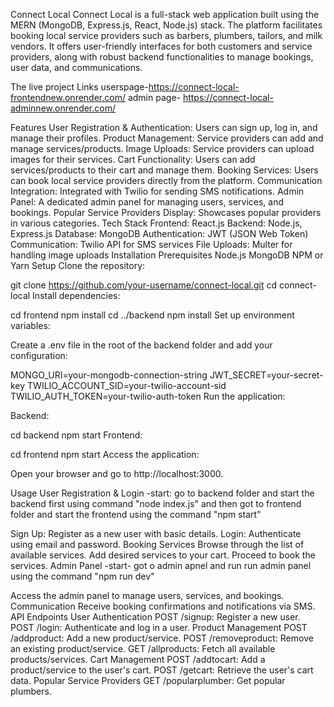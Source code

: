 Connect Local
Connect Local is a full-stack web application built using the MERN (MongoDB, Express.js, React, Node.js) stack. The platform facilitates booking local service providers such as barbers, plumbers, tailors, and milk vendors. It offers user-friendly interfaces for both customers and service providers, along with robust backend functionalities to manage bookings, user data, and communications.

The live project Links userspage-https://connect-local-frontendnew.onrender.com/ admin page- https://connect-local-adminnew.onrender.com/

Features
User Registration & Authentication: Users can sign up, log in, and manage their profiles.
Product Management: Service providers can add and manage services/products.
Image Uploads: Service providers can upload images for their services.
Cart Functionality: Users can add services/products to their cart and manage them.
Booking Services: Users can book local service providers directly from the platform.
Communication Integration: Integrated with Twilio for sending SMS notifications.
Admin Panel: A dedicated admin panel for managing users, services, and bookings.
Popular Service Providers Display: Showcases popular providers in various categories.
Tech Stack
Frontend: React.js
Backend: Node.js, Express.js
Database: MongoDB
Authentication: JWT (JSON Web Token)
Communication: Twilio API for SMS services
File Uploads: Multer for handling image uploads
Installation
Prerequisites
Node.js
MongoDB
NPM or Yarn
Setup
Clone the repository:

git clone https://github.com/your-username/connect-local.git
cd connect-local
Install dependencies:

cd frontend
npm install
cd ../backend
npm install
Set up environment variables:

Create a .env file in the root of the backend folder and add your configuration:

MONGO_URI=your-mongodb-connection-string
JWT_SECRET=your-secret-key
TWILIO_ACCOUNT_SID=your-twilio-account-sid
TWILIO_AUTH_TOKEN=your-twilio-auth-token
Run the application:

Backend:

cd backend
npm start
Frontend:

cd frontend
npm start
Access the application:

Open your browser and go to http://localhost:3000.

Usage
User Registration & Login
-start: go to backend folder and start the backend first using command "node index.js" and then got to frontend folder and start the frontend using the command "npm start"

Sign Up: Register as a new user with basic details.
Login: Authenticate using email and password.
Booking Services
Browse through the list of available services.
Add desired services to your cart.
Proceed to book the services.
Admin Panel
-start- got o admin apnel and run run admin panel using the command "npm run dev"

Access the admin panel to manage users, services, and bookings.
Communication
Receive booking confirmations and notifications via SMS.
API Endpoints
User Authentication
POST /signup: Register a new user.
POST /login: Authenticate and log in a user.
Product Management
POST /addproduct: Add a new product/service.
POST /removeproduct: Remove an existing product/service.
GET /allproducts: Fetch all available products/services.
Cart Management
POST /addtocart: Add a product/service to the user's cart.
POST /getcart: Retrieve the user's cart data.
Popular Service Providers
GET /popularplumber: Get popular plumbers.
